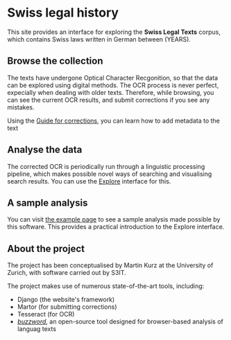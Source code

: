 # Swiss legal history

This site provides an interface for exploring the **Swiss Legal Texts** corpus, which contains Swiss laws written in German between (YEARS).

## Browse the collection

The texts have undergone Optical Character Recgonition, so that the data can be explored using digital methods. The OCR process is never perfect, expecially when dealing with older texts. Therefore, while browsing, you can see the current OCR results, and submit corrections if you see any mistakes.

Using the [Guide for corrections](/guide.html), you can learn how to add metadata to the text

## Analyse the data

The corrected OCR is periodically run through a linguistic processing pipeline, which makes possible novel ways of searching and visualising search results. You can use the [Explore](/explore/swiss-law) interface for this.

## A sample analysis

You can visit [the example page](/example/swiss-law.html) to see a sample analysis made possible by this software. This provides a practical introduction to the Explore interface.

## About the project

The project has been conceptualised by Martin Kurz at the University of Zurich, with software carried out by S3IT.

The project makes use of numerous state-of-the-art tools, including:

* Django (the website's framework)
* Martor (for submitting corrections)
* Tesseract (for OCR)
* [*buzzword*](https://github.com/interrogator/buzzword), an open-source tool designed for browser-based analysis of languag texts
